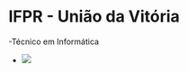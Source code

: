 # IFPR - União da Vitória
-Técnico em Informática




- <img src="https://segredosdomundo.r7.com/wp-content/uploads/2020/02/cuca-uma-das-mais-famosas-lendas-brasileiras-6.jpg">